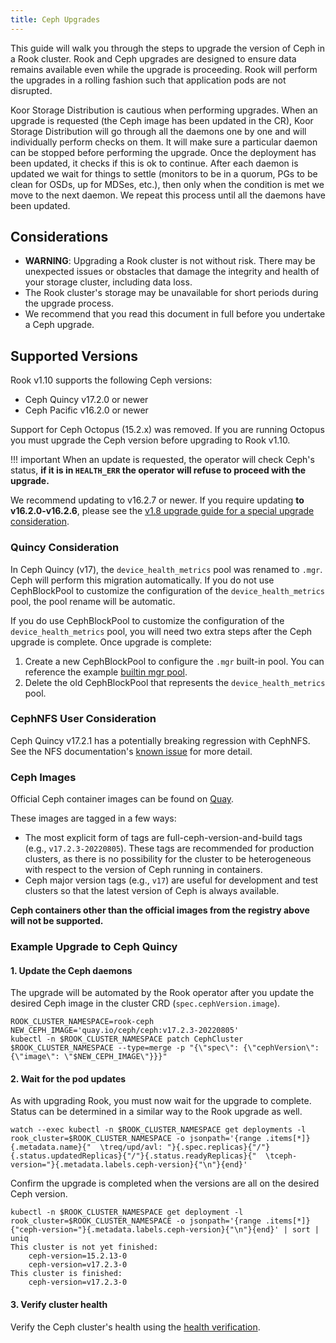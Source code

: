 ```yaml
---
title: Ceph Upgrades
---
```


This guide will walk you through the steps to upgrade the version of Ceph in a Rook cluster.
Rook and Ceph upgrades are designed to ensure data remains available even while
the upgrade is proceeding. Rook will perform the upgrades in a rolling fashion
such that application pods are not disrupted.

Koor Storage Distribution is cautious when performing upgrades. When an upgrade is requested (the Ceph image has been
updated in the CR), Koor Storage Distribution will go through all the daemons one by one and will individually perform
checks on them. It will make sure a particular daemon can be stopped before performing the upgrade.
Once the deployment has been updated, it checks if this is ok to continue. After each daemon is
updated we wait for things to settle (monitors to be in a quorum, PGs to be clean for OSDs, up for
MDSes, etc.), then only when the condition is met we move to the next daemon. We repeat this process
until all the daemons have been updated.

## Considerations

* **WARNING**: Upgrading a Rook cluster is not without risk. There may be unexpected issues or
  obstacles that damage the integrity and health of your storage cluster, including data loss.
* The Rook cluster's storage may be unavailable for short periods during the upgrade process.
* We recommend that you read this document in full before you undertake a Ceph upgrade.

## Supported Versions

Rook v1.10 supports the following Ceph versions:

* Ceph Quincy v17.2.0 or newer
* Ceph Pacific v16.2.0 or newer

Support for Ceph Octopus (15.2.x) was removed. If you are running Octopus you must upgrade the Ceph version
before upgrading to Rook v1.10.

!!! important
    When an update is requested, the operator will check Ceph's status,
    **if it is in `HEALTH_ERR` the operator will refuse to proceed with the upgrade.**

We recommend updating to v16.2.7 or newer. If you require updating **to v16.2.0-v16.2.6**,
please see the [v1.8 upgrade guide for a special upgrade consideration](https://docs.koor.tech/docs/v1.8/ceph-upgrade.html#disable-bluestore_fsck_quick_fix_on_mount).

### Quincy Consideration

In Ceph Quincy (v17), the `device_health_metrics` pool was renamed to `.mgr`. Ceph will perform this
migration automatically. If you do not use CephBlockPool to customize the configuration of the
`device_health_metrics` pool, the pool rename will be automatic.

If you do use CephBlockPool to customize the configuration of the `device_health_metrics` pool, you
will need two extra steps after the Ceph upgrade is complete. Once upgrade is complete:

1. Create a new CephBlockPool to configure the `.mgr` built-in pool. You can reference the example
[builtin mgr pool](https://github.com/koor-tech/koor/blob/master/deploy/examples/pool-builtin-mgr.yaml).
2. Delete the old CephBlockPool that represents the `device_health_metrics` pool.

### CephNFS User Consideration

Ceph Quincy v17.2.1 has a potentially breaking regression with CephNFS. See the NFS documentation's
[known issue](../CRDs/ceph-nfs-crd.md#ceph-v1721) for more detail.

### Ceph Images

Official Ceph container images can be found on [Quay](https://quay.io/repository/ceph/ceph?tab=tags).

These images are tagged in a few ways:

* The most explicit form of tags are full-ceph-version-and-build tags (e.g., `v17.2.3-20220805`).
  These tags are recommended for production clusters, as there is no possibility for the cluster to
  be heterogeneous with respect to the version of Ceph running in containers.
* Ceph major version tags (e.g., `v17`) are useful for development and test clusters so that the
  latest version of Ceph is always available.

**Ceph containers other than the official images from the registry above will not be supported.**

### Example Upgrade to Ceph Quincy

#### **1. Update the Ceph daemons**

The upgrade will be automated by the Rook operator after you update the desired Ceph image
in the cluster CRD (`spec.cephVersion.image`).

```console
ROOK_CLUSTER_NAMESPACE=rook-ceph
NEW_CEPH_IMAGE='quay.io/ceph/ceph:v17.2.3-20220805'
kubectl -n $ROOK_CLUSTER_NAMESPACE patch CephCluster $ROOK_CLUSTER_NAMESPACE --type=merge -p "{\"spec\": {\"cephVersion\": {\"image\": \"$NEW_CEPH_IMAGE\"}}}"
```

#### **2. Wait for the pod updates**

As with upgrading Rook, you must now wait for the upgrade to complete. Status can be determined in a
similar way to the Rook upgrade as well.

```console
watch --exec kubectl -n $ROOK_CLUSTER_NAMESPACE get deployments -l rook_cluster=$ROOK_CLUSTER_NAMESPACE -o jsonpath='{range .items[*]}{.metadata.name}{"  \treq/upd/avl: "}{.spec.replicas}{"/"}{.status.updatedReplicas}{"/"}{.status.readyReplicas}{"  \tceph-version="}{.metadata.labels.ceph-version}{"\n"}{end}'
```

Confirm the upgrade is completed when the versions are all on the desired Ceph version.

```console
kubectl -n $ROOK_CLUSTER_NAMESPACE get deployment -l rook_cluster=$ROOK_CLUSTER_NAMESPACE -o jsonpath='{range .items[*]}{"ceph-version="}{.metadata.labels.ceph-version}{"\n"}{end}' | sort | uniq
This cluster is not yet finished:
    ceph-version=15.2.13-0
    ceph-version=v17.2.3-0
This cluster is finished:
    ceph-version=v17.2.3-0
```

#### **3. Verify cluster health**

Verify the Ceph cluster's health using the [health verification](health-verification.md).
